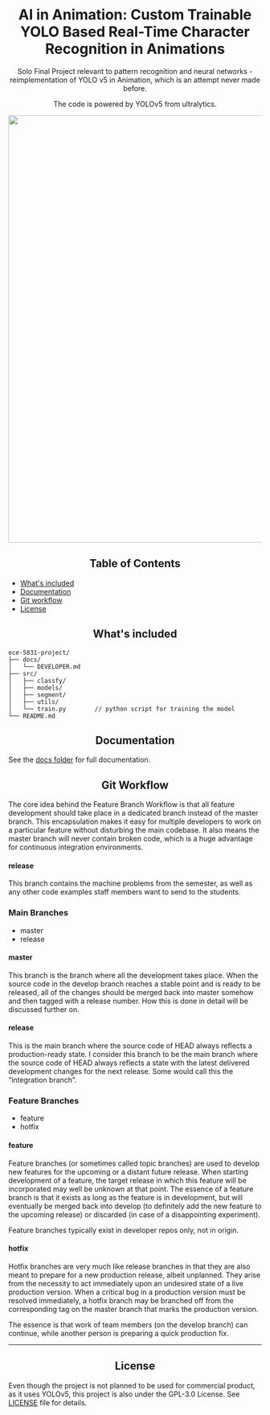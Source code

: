 # <div align="center">AI in Animation: Custom Trainable YOLO Based Real-Time Character Recognition in Animations</div>

<div align="center">

Solo Final Project relevant to pattern recognition and neural networks - reimplementation of YOLO v5 in Animation, which is an attempt never made before.

The code is powered by YOLOv5 from ultralytics.

  <p>
    <a align="center" href="https://ultralytics.com/yolov5" target="_blank">
      <img width="850" src="https://raw.githubusercontent.com/ultralytics/assets/master/yolov5/v70/splash.png"></a>
  </p>
</div>

## <div align="center">Table of Contents</div>
- [What's included](#tree)
- [Documentation](#docs)
- [Git workflow](#workflow)
- [License](#license)

## <div align="center"><a name="tree"></a> What's included</div>

```text
ece-5831-project/
├── docs/
│   └── DEVELOPER.md  
├── src/
│   ├── classfy/
│   ├── models/
│   ├── segment/
│   ├── utils/
│   └── train.py        // python script for training the model
└── README.md
```

## <div align="center"><a name="docs"></a>Documentation</div>

See the [docs folder](https://https://github.com/UMich-jihohan/ece-5831-project/docs) for full documentation.

<!-- <details open>
<summary>Install</summary>

Clone repo and install [requirements.txt](https://github.com/ultralytics/yolov5/blob/master/requirements.txt) in a
[**Python>=3.7.0**](https://www.python.org/) environment, including
[**PyTorch>=1.7**](https://pytorch.org/get-started/locally/).

```bash
git clone https://github.com/ultralytics/yolov5  # clone
cd yolov5
pip install -r requirements.txt  # install
```

</details> -->

## <div align="center"><a name="workflow"></a> Git Workflow</div>
The core idea behind the Feature Branch Workflow is that all feature development should take place in a dedicated branch instead of the master branch. This encapsulation makes it easy for multiple developers to work on a particular feature without disturbing the main codebase. It also means the master branch will never contain broken code, which is a huge advantage for continuous integration environments.

#### release
This branch contains the machine problems from the semester, as well as any other code examples staff members want to send to the students.

### Main Branches
* master
* release

#### master
This branch is the branch where all the development takes place. When the source code in the develop branch reaches a stable point and is ready to be released, all of the changes should be merged back into master somehow and then tagged with a release number. How this is done in detail will be discussed further on.

#### release
This is the main branch where the source code of HEAD always reflects a production-ready state. I consider this branch to be the main branch where the source code of HEAD always reflects a state with the latest delivered development changes for the next release. Some would call this the “integration branch”.

### Feature Branches
* feature
* hotfix

#### feature
Feature branches (or sometimes called topic branches) are used to develop new features for the upcoming or a distant future release. When starting development of a feature, the target release in which this feature will be incorporated may well be unknown at that point. The essence of a feature branch is that it exists as long as the feature is in development, but will eventually be merged back into develop (to definitely add the new feature to the upcoming release) or discarded (in case of a disappointing experiment).

Feature branches typically exist in developer repos only, not in origin.

#### hotfix
Hotfix branches are very much like release branches in that they are also meant to prepare for a new production release, albeit unplanned. They arise from the necessity to act immediately upon an undesired state of a live production version. When a critical bug in a production version must be resolved immediately, a hotfix branch may be branched off from the corresponding tag on the master branch that marks the production version.

The essence is that work of team members (on the develop branch) can continue, while another person is preparing a quick production fix.

----------

## <div align="center"><a name="license"></a>License</div>
Even though the project is not planned to be used for commercial product, as it uses YOLOv5, this project is also under the GPL-3.0 License. See [LICENSE](https://github.com/UMich-jihohan/ece-5831-project/blob/master/LICENSE) file for details.
